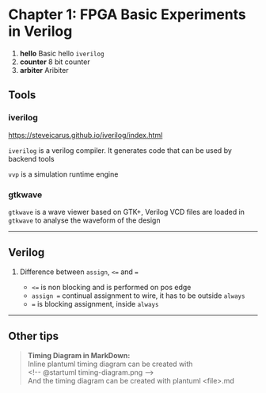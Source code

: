 # Chapter 1: FPGA Basic Experiments in Verilog

1. **hello** Basic hello `iverilog`
2. **counter** 8 bit counter
3. **arbiter** Aribiter

## Tools

### iverilog

https://steveicarus.github.io/iverilog/index.html

`iverilog` is a verilog compiler. It generates code that can be used by backend tools

`vvp` is a simulation runtime engine 

### gtkwave

`gtkwave` is a wave viewer based on GTK+, Verilog VCD files are loaded in `gtkwave` to analyse the waveform of the design

-----------------------------------------------------------------------------

## Verilog

1. Difference between `assign`, `<=` and `=`

   - `<=` is non blocking and is performed on pos edge
   - `assign =` continual assignment to wire, it has to be outside `always`
   - `=` is blocking assignment, inside `always`

-----------------------------------------------------------------------------

## Other tips

> **Timing Diagram in MarkDown:**  
  Inline plantuml timing diagram can be created with  
  \<\!-- @startuml timing-diagram.png --\>  
  And the timing diagram can be created with plantuml \<file\>.md




